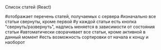 Список статей (React)

#отображает перечень статей, получаемых с сервера
#изначально все статьи свернуты, кроме первой
#у каждой статьи есть кнопка "свернуть/развернуть", надпись меняется в зависимости от состояния статьи
#автоматически сворачивает все статьи, кроме активной в данный момент
#есть возможность сортировки от начала к концу и наоборот